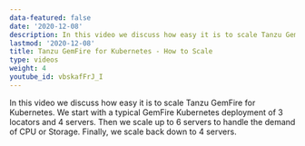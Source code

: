 ```yaml
---
data-featured: false
date: '2020-12-08'
description: In this video we discuss how easy it is to scale Tanzu GemFire for Kubernetes.
lastmod: '2020-12-08'
title: Tanzu GemFire for Kubernetes - How to Scale
type: videos
weight: 4
youtube_id: vbskafFrJ_I
---
```


In this video we discuss how easy it is to scale Tanzu GemFire for Kubernetes.   We start with a typical GemFire Kubernetes deployment of 3 locators and 4 servers.  Then we scale up to 6 servers to handle the demand of CPU or Storage. Finally, we scale back down to 4 servers.